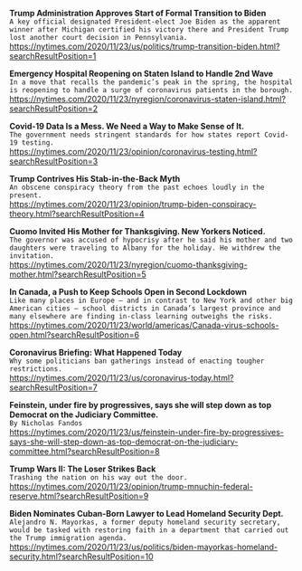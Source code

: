 **Trump Administration Approves Start of Formal Transition to Biden**\
`A key official designated President-elect Joe Biden as the apparent winner after Michigan certified his victory there and President Trump lost another court decision in Pennsylvania.`\
https://nytimes.com/2020/11/23/us/politics/trump-transition-biden.html?searchResultPosition=1

**Emergency Hospital Reopening on Staten Island to Handle 2nd Wave**\
`In a move that recalls the pandemic’s peak in the spring, the hospital is reopening to handle a surge of coronavirus patients in the borough.`\
https://nytimes.com/2020/11/23/nyregion/coronavirus-staten-island.html?searchResultPosition=2

**Covid-19 Data Is a Mess. We Need a Way to Make Sense of It.**\
`The government needs stringent standards for how states report Covid-19 testing.`\
https://nytimes.com/2020/11/23/opinion/coronavirus-testing.html?searchResultPosition=3

**Trump Contrives His Stab-in-the-Back Myth**\
`An obscene conspiracy theory from the past echoes loudly in the present.`\
https://nytimes.com/2020/11/23/opinion/trump-biden-conspiracy-theory.html?searchResultPosition=4

**Cuomo Invited His Mother for Thanksgiving. New Yorkers Noticed.**\
`The governor was accused of hypocrisy after he said his mother and two daughters were traveling to Albany for the holiday. He withdrew the invitation.`\
https://nytimes.com/2020/11/23/nyregion/cuomo-thanksgiving-mother.html?searchResultPosition=5

**In Canada, a Push to Keep Schools Open in Second Lockdown**\
`Like many places in Europe — and in contrast to New York and other big American cities — school districts in Canada’s largest province and many elsewhere are finding in-class learning outweighs the risks.`\
https://nytimes.com/2020/11/23/world/americas/Canada-virus-schools-open.html?searchResultPosition=6

**Coronavirus Briefing: What Happened Today**\
`Why some politicians ban gatherings instead of enacting tougher restrictions.`\
https://nytimes.com/2020/11/23/us/coronavirus-today.html?searchResultPosition=7

**Feinstein, under fire by progressives, says she will step down as top Democrat on the Judiciary Committee.**\
`By Nicholas Fandos`\
https://nytimes.com/2020/11/23/us/feinstein-under-fire-by-progressives-says-she-will-step-down-as-top-democrat-on-the-judiciary-committee.html?searchResultPosition=8

**Trump Wars II: The Loser Strikes Back**\
`Trashing the nation on his way out the door.`\
https://nytimes.com/2020/11/23/opinion/trump-mnuchin-federal-reserve.html?searchResultPosition=9

**Biden Nominates Cuban-Born Lawyer to Lead Homeland Security Dept.**\
`Alejandro N. Mayorkas, a former deputy homeland security secretary, would be tasked with restoring faith in a department that carried out the Trump immigration agenda.`\
https://nytimes.com/2020/11/23/us/politics/biden-mayorkas-homeland-security.html?searchResultPosition=10

